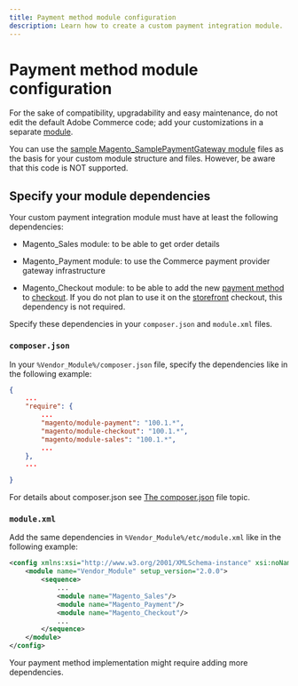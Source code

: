 ```yaml
---
title: Payment method module configuration
description: Learn how to create a custom payment integration module.
---
```


# Payment method module configuration

For the sake of compatibility, upgradability and easy maintenance, do not edit the default Adobe Commerce code; add your customizations in a separate [module](https://glossary.magento.com/module).

<InlineAlert variant="info" slots="text"/>

You can use the [sample Magento_SamplePaymentGateway module](https://github.com/magento/magento2-samples/tree/master/sample-module-payment-gateway) files as the basis for your custom module structure and files. However, be aware that this code is NOT supported.

## Specify your module dependencies

Your custom payment integration module must have at least the following dependencies:

-  Magento_Sales module: to be able to get order details

-  Magento_Payment module: to use the Commerce payment provider gateway infrastructure

-  Magento_Checkout module: to be able to add the new [payment method](https://glossary.magento.com/payment-method) to [checkout](https://glossary.magento.com/checkout). If you do not plan to use it on the [storefront](https://glossary.magento.com/storefront) checkout, this dependency is not required.

Specify these dependencies in your `composer.json` and `module.xml` files.

### `composer.json`

In your `%Vendor_Module%/composer.json` file, specify the dependencies like in the following example:

```json
{
    ...
    "require": {
        ...
        "magento/module-payment": "100.1.*",
        "magento/module-checkout": "100.1.*",
        "magento/module-sales": "100.1.*",
        ...
    },
    ...

}
```

For details about composer.json see [The composer.json](../../build/composer-integration.md) file topic.

### `module.xml`

Add the same dependencies in `%Vendor_Module%/etc/module.xml` like in the following example:

```xml
<config xmlns:xsi="http://www.w3.org/2001/XMLSchema-instance" xsi:noNamespaceSchemaLocation="urn:magento:framework:Module/etc/module.xsd">
    <module name="Vendor_Module" setup_version="2.0.0">
        <sequence>
            ...
            <module name="Magento_Sales"/>
            <module name="Magento_Payment"/>
            <module name="Magento_Checkout"/>
            ...
        </sequence>
    </module>
</config>
```

Your payment method implementation might require adding more dependencies.
